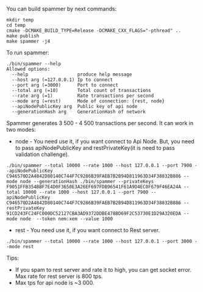 You can build spammer by next commands:
```
mkdir temp
cd temp
cmake -DCMAKE_BUILD_TYPE=Release -DCMAKE_CXX_FLAGS="-pthread" ..
make publish
make spammer -j4
```

To run spammer:
```
./bin/spammer --help
Allowed options:
  --help                  produce help message
  --host arg (=127.0.0.1) Ip to connect
  --port arg (=3000)      Port to connect
  --total arg (=10)       Total count of transactions
  --rate arg (=1)         Rate transactions per second
  --mode arg (=rest)      Mode of connection: {rest, node}
  --apiNodePublicKey arg  Public key of api node
  --generationHash arg    GenerationHash of network
```

Spammer generates 3 500 - 4 500 transactions per second.
It can work in two modes:
 * node - You need use it, if you want connect to Api Node. But, you need to pass apiNodePublicKey and restPrivateKey(it is need to pass validation challenge).
```
./bin/spammer --total 10000 --rate 1000 --host 127.0.0.1 --port 7900 --apiNodePublicKey C946570D2A4842D80140C744F7C9286B39FAEB7B2B94D811963D34F38832B886 --mode node --generationHash ./bin/spammer --privateKeys F9051FFB354BBF7E4D0F3650E3A26EF697FDB96541F61A9D4EC0F679F46EA24A --total 10000 --rate 1000 --host 127.0.0.1 --port 7900 --apiNodePublicKey C946570D2A4842D80140C744F7C9286B39FAEB7B2B94D811963D34F38832B886 --restPrivateKey 91CD243FC24FC000DC52127CBA3AD9372DDBE478BD69F2C53730E1D29A320EDA --mode node  --token nem:xem --value 1000

```
* rest - You need use it, if you want connect to Rest server.
```
./bin/spammer --total 10000 --rate 1000 --host 127.0.0.1 --port 3000 --mode rest
```

Tips:
* If you spam to rest server and rate it to high, you can get socket error. Max rate for rest server is 800 tps.
* Max tps for api node is ~3 000.
